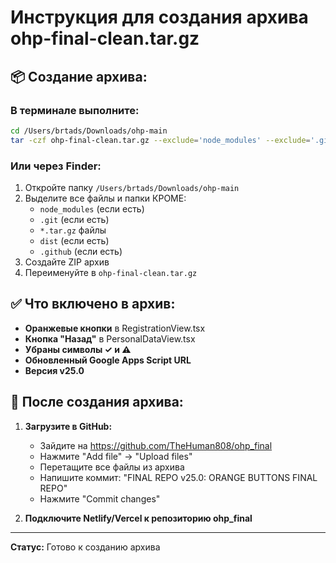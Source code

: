 # Инструкция для создания архива ohp-final-clean.tar.gz

## 📦 Создание архива:

### В терминале выполните:
```bash
cd /Users/brtads/Downloads/ohp-main
tar -czf ohp-final-clean.tar.gz --exclude='node_modules' --exclude='.git' --exclude='*.tar.gz' --exclude='dist' --exclude='.github' .
```

### Или через Finder:
1. Откройте папку `/Users/brtads/Downloads/ohp-main`
2. Выделите все файлы и папки КРОМЕ:
   - `node_modules` (если есть)
   - `.git` (если есть)
   - `*.tar.gz` файлы
   - `dist` (если есть)
   - `.github` (если есть)
3. Создайте ZIP архив
4. Переименуйте в `ohp-final-clean.tar.gz`

## ✅ Что включено в архив:
- **Оранжевые кнопки** в RegistrationView.tsx
- **Кнопка "Назад"** в PersonalDataView.tsx
- **Убраны символы ✓ и ⚠**
- **Обновленный Google Apps Script URL**
- **Версия v25.0**

## 🚀 После создания архива:
1. **Загрузите в GitHub:**
   - Зайдите на https://github.com/TheHuman808/ohp_final
   - Нажмите "Add file" → "Upload files"
   - Перетащите все файлы из архива
   - Напишите коммит: "FINAL REPO v25.0: ORANGE BUTTONS FINAL REPO"
   - Нажмите "Commit changes"

2. **Подключите Netlify/Vercel к репозиторию ohp_final**

---
**Статус:** Готово к созданию архива
